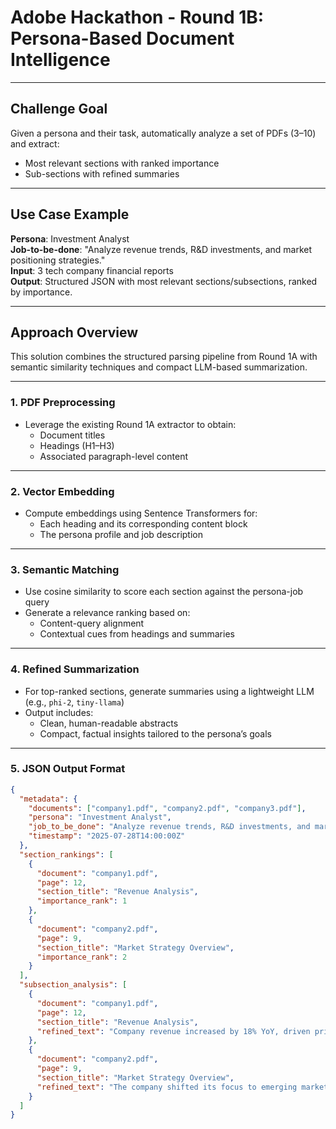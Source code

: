 # Adobe Hackathon - Round 1B: Persona-Based Document Intelligence

---

## Challenge Goal

Given a persona and their task, automatically analyze a set of PDFs (3–10) and extract:
- Most relevant sections with ranked importance
- Sub-sections with refined summaries

---

## Use Case Example

**Persona**: Investment Analyst  
**Job-to-be-done**: "Analyze revenue trends, R&D investments, and market positioning strategies."  
**Input**: 3 tech company financial reports  
**Output**: Structured JSON with most relevant sections/subsections, ranked by importance.

---

## Approach Overview

This solution combines the structured parsing pipeline from Round 1A with semantic similarity techniques and compact LLM-based summarization.

---

### 1. PDF Preprocessing

- Leverage the existing Round 1A extractor to obtain:
  - Document titles
  - Headings (H1–H3)
  - Associated paragraph-level content

---

### 2. Vector Embedding

- Compute embeddings using Sentence Transformers for:
  - Each heading and its corresponding content block
  - The persona profile and job description

---

### 3. Semantic Matching

- Use cosine similarity to score each section against the persona-job query
- Generate a relevance ranking based on:
  - Content-query alignment
  - Contextual cues from headings and summaries

---

### 4. Refined Summarization

- For top-ranked sections, generate summaries using a lightweight LLM (e.g., `phi-2`, `tiny-llama`)
- Output includes:
  - Clean, human-readable abstracts
  - Compact, factual insights tailored to the persona’s goals

---

### 5. JSON Output Format

```json
{
  "metadata": {
    "documents": ["company1.pdf", "company2.pdf", "company3.pdf"],
    "persona": "Investment Analyst",
    "job_to_be_done": "Analyze revenue trends, R&D investments, and market positioning strategies.",
    "timestamp": "2025-07-28T14:00:00Z"
  },
  "section_rankings": [
    {
      "document": "company1.pdf",
      "page": 12,
      "section_title": "Revenue Analysis",
      "importance_rank": 1
    },
    {
      "document": "company2.pdf",
      "page": 9,
      "section_title": "Market Strategy Overview",
      "importance_rank": 2
    }
  ],
  "subsection_analysis": [
    {
      "document": "company1.pdf",
      "page": 12,
      "section_title": "Revenue Analysis",
      "refined_text": "Company revenue increased by 18% YoY, driven primarily by cloud service subscriptions."
    },
    {
      "document": "company2.pdf",
      "page": 9,
      "section_title": "Market Strategy Overview",
      "refined_text": "The company shifted its focus to emerging markets, improving share in APAC by 11%."
    }
  ]
}

